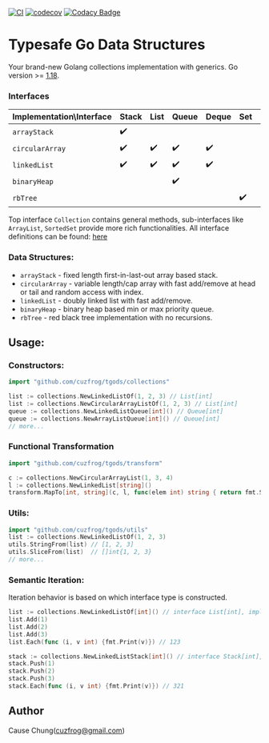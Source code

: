 [![CI](https://github.com/cuzfrog/tgods/actions/workflows/ci.yml/badge.svg)](https://github.com/cuzfrog/tgods/actions/workflows/ci.yml)
[![codecov](https://codecov.io/gh/cuzfrog/tgods/branch/master/graph/badge.svg?token=XIEG8JLDDW)](https://codecov.io/gh/cuzfrog/tgods)
[![Codacy Badge](https://app.codacy.com/project/badge/Grade/c1532de0f9ff4fcd9f2ec7b63792b37d)](https://www.codacy.com/gh/cuzfrog/tgods/dashboard?utm_source=github.com&amp;utm_medium=referral&amp;utm_content=cuzfrog/tgods&amp;utm_campaign=Badge_Grade)

# Typesafe Go Data Structures

Your brand-new Golang collections implementation with generics. Go version >= [1.18](https://tip.golang.org/doc/go1.18).

### Interfaces

| Implementation\Interface | Stack              | List               | Queue              | Deque              | Set                | Map                |
|--------------------------|--------------------|--------------------|--------------------|--------------------|--------------------|--------------------|
| `arrayStack`             | :heavy_check_mark: |                    |                    |                    |                    |                    |
| `circularArray`          | :heavy_check_mark: | :heavy_check_mark: | :heavy_check_mark: | :heavy_check_mark: |                    |                    |
| `linkedList`             | :heavy_check_mark: | :heavy_check_mark: | :heavy_check_mark: | :heavy_check_mark: |                    |                    |
| `binaryHeap`             |                    |                    | :heavy_check_mark: |                    |                    |                    |
| `rbTree`                 |                    |                    |                    |                    | :heavy_check_mark: | :heavy_check_mark: |

Top interface `Collection` contains general methods, sub-interfaces like `ArrayList`, `SortedSet` provide more rich functionalities.
All interface definitions can be found: [here](./types/collection.go)

### Data Structures:

* `arrayStack` - fixed length first-in-last-out array based stack.
* `circularArray` - variable length/cap array with fast add/remove at head or tail and random access with index.
* `linkedList` - doubly linked list with fast add/remove.
* `binaryHeap` - binary heap based min or max priority queue.
* `rbTree` - red black tree implementation with no recursions.

## Usage:

### Constructors:

```go
import "github.com/cuzfrog/tgods/collections"

list := collections.NewLinkedListOf(1, 2, 3) // List[int]
list := collections.NewCircularArrayListOf(1, 2, 3) // List[int]
queue := collections.NewLinkedListQueue[int]() // Queue[int]
queue := collections.NewArrayListQueue[int]() // Queue[int]
// more...
```

### Functional Transformation

```go
import "github.com/cuzfrog/tgods/transform"

c := collections.NewCircularArrayList(1, 3, 4)
l := collections.NewLinkedList[string]()
transform.MapTo[int, string](c, l, func(elem int) string { return fmt.Sprint(elem) }) // l ["1", "2", "3"]
```

### Utils:

```go
import "github.com/cuzfrog/tgods/utils"
list := collections.NewLinkedListOf(1, 2, 3)
utils.StringFrom(list) // [1, 2, 3]
utils.SliceFrom(list)  // []int{1, 2, 3}
// more...
```

### Semantic Iteration:

Iteration behavior is based on which interface type is constructed.

```go
list := collections.NewLinkedListOf[int]() // interface List[int], implementation linkedList[int]
list.Add(1)
list.Add(2)
list.Add(3)
list.Each(func (i, v int) {fmt.Print(v)}) // 123

stack := collections.NewLinkedListStack[int]() // interface Stack[int], implementation linkedList[int]
stack.Push(1)
stack.Push(2)
stack.Push(3)
stack.Each(func (i, v int) {fmt.Print(v)}) // 321
```

## Author

Cause Chung(cuzfrog@gmail.com)
